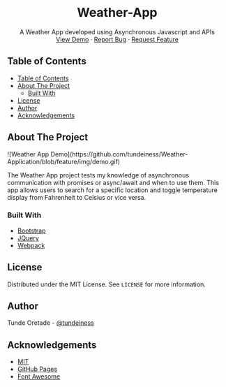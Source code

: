 
<!-- PROJECT LOGO -->
<br />
<p align="center">
  <h1 align="center">Weather-App</h1>

  <p align="center">
    A Weather App developed using Asynchronous Javascript and APIs
    <br />
    <a href="#">View Demo</a>
    ·
    <a href="https://github.com/tundeiness/Weather-Application/issues">Report Bug</a>
    ·
    <a href="https://github.com/tundeiness/Weather-Application/issues">Request Feature</a>
  </p>
</p>

<!-- TABLE OF CONTENTS -->
## Table of Contents
  - [Table of Contents](#table-of-contents)
  - [About The Project](#about-the-project)
    - [Built With](#built-with)
  - [License](#license)
  - [Author](#author)
  - [Acknowledgements](#acknowledgements)



<!-- ABOUT THE PROJECT -->
## About The Project
<span align="center">
![Weather App Demo](https://github.com/tundeiness/Weather-Application/blob/feature/img/demo.gif)
</span>


The Weather App project tests my knowledge of asynchronous communication with
promises or async/await and when to use them. This app allows users to search
for a specific location and toggle temperature display from Fahrenheit
to Celsius or vice versa.


### Built With

* [Bootstrap](https://getbootstrap.com)
* [JQuery](https://jquery.com)
* [Webpack](https://webpack.js.org/guides/getting-started/#using-a-configuration)


<!-- LICENSE -->
## License

Distributed under the MIT License. See `LICENSE` for more information.


<!-- Author -->
## Author

Tunde Oretade - [@tundeiness](https://twitter.com/tundeiness)


<!-- ACKNOWLEDGEMENTS -->
## Acknowledgements
* [MIT](https://mit.com)
* [GitHub Pages](https://pages.github.com)
* [Font Awesome](https://fontawesome.com)
